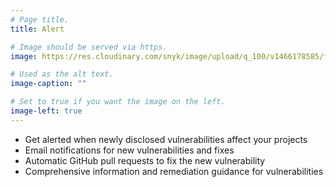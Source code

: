 ```yaml
---
# Page title.
title: Alert

# Image should be served via https.
image: https://res.cloudinary.com/snyk/image/upload/q_100/v1466178585/features/features-alert_scaled.jpg

# Used as the alt text.
image-caption: ""

# Set to true if you want the image on the left.
image-left: true 
---
```


* Get alerted when newly disclosed vulnerabilities affect your projects
* Email notifications for new vulnerabilities and fixes
* Automatic GitHub pull requests to fix the new vulnerability
* Comprehensive information and remediation guidance for vulnerabilities
